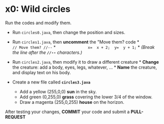 # x0:  Wild circles

Run the codes and modify them.
 * Run `circles0.java`, then change the position and sizes.

 * Run `circles1.java`, then __uncomment__ the "Move them? code
       * `                         // Move them? //--`
       * `              x=  x + 2;  y=  y + 1;`
            * _(Break the line after the __`//--`__ characters.)_

* Run `circles2.java`, then modify it to draw a different creature
      * __Change__ the creature:  add a body, eyes, legs, whatever, ...
      * __Name__ the creature, and display text on his body.
    
* Create a new file called __`circles3.java`__
    * Add a yellow (255,0,0) __sun__ in the sky.
    * Add green (0,255,0) __grass__ covering the lower 3/4 of the window.
    * Draw a magenta (255,0,255) __house__ on the horizon.

After testing your changes, __COMMIT__ your code and submit a __PULL-REQUEST__
